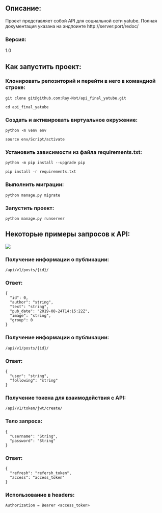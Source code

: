 ## Описание:
Проект представляет собой API для социальной сети yatube.
Полная документация указана на эндпоинте http://server:port/redoc/
### Версия:
1.0

## Как запустить проект:
### Клонировать репозиторий и перейти в него в командной строке:
```
git clone git@github.com:Ray-Not/api_final_yatube.git
```
```
cd api_final_yatube
```

### Cоздать и активировать виртуальное окружение:
```
python -m venv env
```
```
source env/Script/activate
```

### Установить зависимости из файла requirements.txt:
```
python -m pip install --upgrade pip
```
```
pip install -r requirements.txt
```

### Выполнить миграции:
```
python manage.py migrate
```

### Запустить проект:
```
python manage.py runserver
```

## Некоторые примеры запросов к API:
<img src="https://i.imgur.com/PouBDLR.jpg">

### Получение информации о публикации:

```
/api/v1/posts/{id}/
```

### Ответ:

```
{
  "id": 0,
  "author": "string",
  "text": "string",
  "pub_date": "2019-08-24T14:15:22Z",
  "image": "string",
  "group": 0
}
```

### Получение информации о публикации:

```
/api/v1/posts/{id}/
```

### Ответ:

```
{
  "user": "string",
  "following": "string"
}
```

### Получение токена для взаимодействия с API:

```
/api/v1/token/jwt/create/
```

### Тело запроса:

```
{
  "username": "String",
  "password": "String"
}
```

### Ответ:

```
{
  "refresh": "refersh_token",
  "access": "access_token"
}
```

### Использование в headers:

```Authorization = Bearer <access_token>```